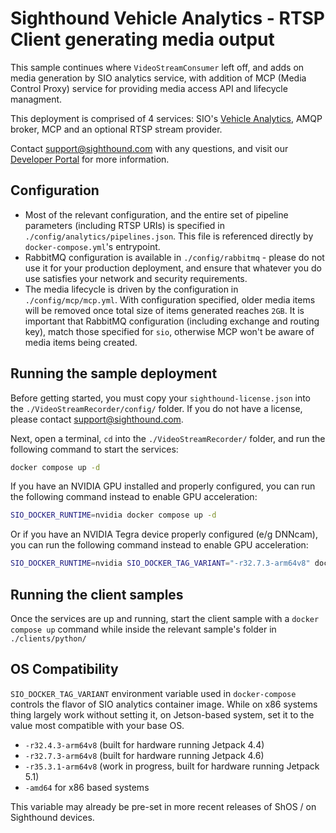 # Sighthound Vehicle Analytics - RTSP Client generating media output

This sample continues where `VideoStreamConsumer` left off, and adds on media generation by SIO analytics service, with addition of MCP (Media Control Proxy) service for providing media access API and lifecycle managment.

This deployment is comprised of 4 services: SIO's [Vehicle Analytics](https://dev.sighthound.com/sio/pipelines/VehicleAnalytics/), AMQP broker, MCP and an optional RTSP stream provider.

Contact [support@sighthound.com](mailto:support@sighthound.com) with any questions, and visit our [Developer Portal](https://dev.sighthound.com) for more information.


## Configuration

* Most of the relevant configuration, and the entire set of pipeline parameters (including RTSP URIs) is specified in `./config/analytics/pipelines.json`. This file is referenced directly by `docker-compose.yml`'s entrypoint.
* RabbitMQ configuration is available in `./config/rabbitmq` - please do not use it for your production deployment, and ensure that whatever you do use satisfies your network and security requirements.
* The media lifecycle is driven by the configuration in `./config/mcp/mcp.yml`. With configuration specified, older media items will be removed once total size of items generated reaches `2GB`. It is important that RabbitMQ configuration (including exchange and routing key), match those specified for `sio`, otherwise MCP won't be aware of media items being created.

## Running the sample deployment

Before getting started, you must copy your `sighthound-license.json` into the `./VideoStreamRecorder/config/` folder. If you do not have a license, please contact [support@sighthound.com](mailto:support@sighthound.com).

Next, open a terminal, `cd` into the `./VideoStreamRecorder/` folder, and run the following command to start the services:

```bash
docker compose up -d
```

If you have an NVIDIA GPU installed and properly configured, you can run the following command instead to enable GPU acceleration:

```bash
SIO_DOCKER_RUNTIME=nvidia docker compose up -d
```

Or if you have an NVIDIA Tegra device properly configured (e/g DNNcam), you can run the following command instead to enable GPU acceleration:

```bash
SIO_DOCKER_RUNTIME=nvidia SIO_DOCKER_TAG_VARIANT="-r32.7.3-arm64v8" docker-compose up -d
```

## Running the client samples

Once the services are up and running, start the client sample with a `docker compose up` command while inside the relevant sample's folder in `./clients/python/`


## OS Compatibility

`SIO_DOCKER_TAG_VARIANT` environment variable used in `docker-compose` controls the flavor of SIO analytics container image. While on x86 systems thing largely work without setting it, on Jetson-based system, set it to the value most compatible with your base OS.

* `-r32.4.3-arm64v8` (built for hardware running Jetpack 4.4)
* `-r32.7.3-arm64v8` (built for hardware running Jetpack 4.6)
* `-r35.3.1-arm64v8` (work in progress, built for hardware running Jetpack 5.1)
* `-amd64` for x86 based systems

This variable may already be pre-set in more recent releases of ShOS / on Sighthound devices.

